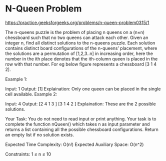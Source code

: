 # N-Queen Problem


https://practice.geeksforgeeks.org/problems/n-queen-problem0315/1


The n-queens puzzle is the problem of placing n queens on a (n×n) chessboard such that no two queens can attack each other.
Given an integer n, find all distinct solutions to the n-queens puzzle. Each solution contains distinct board configurations of the n-queens’ placement, where the solutions are a permutation of [1,2,3..n] in increasing order, here the number in the ith place denotes that the ith-column queen is placed in the row with that number. For eg below figure represents a chessboard [3 1 4 2].



 

Example 1:

Input:
1
Output:
[1]
Explaination:
Only one queen can be placed 
in the single cell available.
Example 2:

Input:
4
Output:
[2 4 1 3 ] [3 1 4 2 ]
Explaination:
These are the 2 possible solutions.
 

Your Task:
You do not need to read input or print anything. Your task is to complete the function nQueen() which takes n as input parameter and returns a list containing all the possible chessboard configurations. Return an empty list if no solution exists.

 

Expected Time Complexity: O(n!)
Expected Auxiliary Space: O(n^2) 

 

Constraints:
1 ≤ n ≤ 10 
